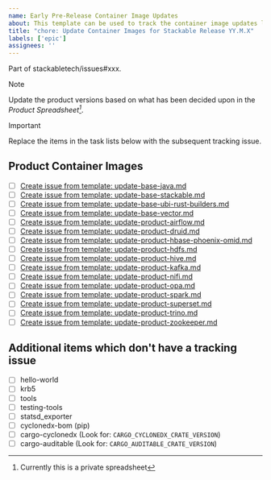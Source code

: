 ```yaml
---
name: Early Pre-Release Container Image Updates
about: This template can be used to track the container image updates leading up to the next Stackable release
title: "chore: Update Container Images for Stackable Release YY.M.X"
labels: ['epic']
assignees: ''
---
```


<!--
    DO NOT REMOVE THIS COMMENT. It is intended for people who might copy/paste from the previous release issue.
    This was created by an issue template: https://github.com/stackabletech/docker-images/issues/new/choose.
-->

<!-- Update this with the parent tracking issue for the release -->
Part of stackabletech/issues#xxx.

> [!NOTE]
> Update the product versions based on what has been decided upon in the _Product Spreadsheet[^1]_.

[^1]: Currently this is a private spreadsheet

> [!IMPORTANT]
> Replace the items in the task lists below with the subsequent tracking issue.

## Product Container Images

<!--
    Find templates for bases/products:

    find .github/ISSUE_TEMPLATE/update-*.md -printf "%f\n" \
    | sort \
    | xargs -I {} echo "- [ ] [Create issue from template: {}](https://github.com/stackabletech/docker-images/issues/new?template={})"
-->

<!-- todo: consider removing the ubi*-rust-builder from the release process. -->

- [ ] [Create issue from template: update-base-java.md](https://github.com/stackabletech/docker-images/issues/new?template=update-base-java.md)
- [ ] [Create issue from template: update-base-stackable.md](https://github.com/stackabletech/docker-images/issues/new?template=update-base-stackable.md)
- [ ] [Create issue from template: update-base-ubi-rust-builders.md](https://github.com/stackabletech/docker-images/issues/new?template=update-base-ubi-rust-builders.md)
- [ ] [Create issue from template: update-base-vector.md](https://github.com/stackabletech/docker-images/issues/new?template=update-base-vector.md)
- [ ] [Create issue from template: update-product-airflow.md](https://github.com/stackabletech/docker-images/issues/new?template=update-product-airflow.md)
- [ ] [Create issue from template: update-product-druid.md](https://github.com/stackabletech/docker-images/issues/new?template=update-product-druid.md)
- [ ] [Create issue from template: update-product-hbase-phoenix-omid.md](https://github.com/stackabletech/docker-images/issues/new?template=update-product-hbase-phoenix-omid.md)
- [ ] [Create issue from template: update-product-hdfs.md](https://github.com/stackabletech/docker-images/issues/new?template=update-product-hdfs.md)
- [ ] [Create issue from template: update-product-hive.md](https://github.com/stackabletech/docker-images/issues/new?template=update-product-hive.md)
- [ ] [Create issue from template: update-product-kafka.md](https://github.com/stackabletech/docker-images/issues/new?template=update-product-kafka.md)
- [ ] [Create issue from template: update-product-nifi.md](https://github.com/stackabletech/docker-images/issues/new?template=update-product-nifi.md)
- [ ] [Create issue from template: update-product-opa.md](https://github.com/stackabletech/docker-images/issues/new?template=update-product-opa.md)
- [ ] [Create issue from template: update-product-spark.md](https://github.com/stackabletech/docker-images/issues/new?template=update-product-spark.md)
- [ ] [Create issue from template: update-product-superset.md](https://github.com/stackabletech/docker-images/issues/new?template=update-product-superset.md)
- [ ] [Create issue from template: update-product-trino.md](https://github.com/stackabletech/docker-images/issues/new?template=update-product-trino.md)
- [ ] [Create issue from template: update-product-zookeeper.md](https://github.com/stackabletech/docker-images/issues/new?template=update-product-zookeeper.md)

## Additional items which don't have a tracking issue

- [ ] hello-world
- [ ] krb5
- [ ] tools
- [ ] testing-tools
- [ ] statsd_exporter
- [ ] cyclonedx-bom (pip)
- [ ] cargo-cyclonedx (Look for: `CARGO_CYCLONEDX_CRATE_VERSION`)
- [ ] cargo-auditable (Look for: `CARGO_AUDITABLE_CRATE_VERSION`)
